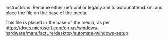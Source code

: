 Instructions:
Rename either uefi.xml or legacy.xml to autounattend.xml and place the file on the base of the media.

This file is placed in the base of the media, as per https://docs.microsoft.com/en-us/windows-hardware/manufacture/desktop/automate-windows-setup
